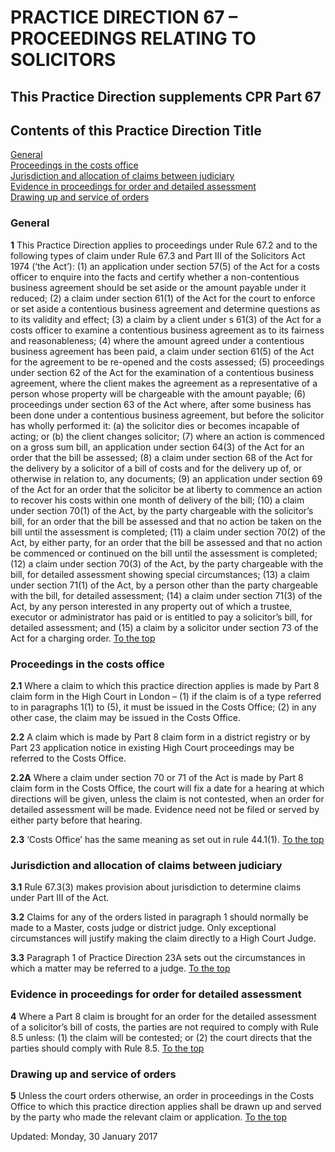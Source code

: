 # PRACTICE DIRECTION 67 – PROCEEDINGS RELATING TO SOLICITORS
## This Practice Direction supplements CPR Part 67
Contents of this Practice Direction
Title  
---  
[General](https://www.justice.gov.uk/courts/procedure-rules/civil/rules/part67/pd_part67#1.1)  
[Proceedings in the costs office](https://www.justice.gov.uk/courts/procedure-rules/civil/rules/part67/pd_part67#2.1)  
[Jurisdiction and allocation of claims between judiciary](https://www.justice.gov.uk/courts/procedure-rules/civil/rules/part67/pd_part67#3.1)  
[Evidence in proceedings for order and detailed assessment](https://www.justice.gov.uk/courts/procedure-rules/civil/rules/part67/pd_part67#4.1)  
[Drawing up and service of orders](https://www.justice.gov.uk/courts/procedure-rules/civil/rules/part67/pd_part67#5.1)  
### General

**1** This Practice Direction applies to proceedings under Rule 67.2 and to the following types of claim under Rule 67.3 and Part III of the Solicitors Act 1974 (‘the Act’):
(1) an application under section 57(5) of the Act for a costs officer to enquire into the facts and certify whether a non-contentious business agreement should be set aside or the amount payable under it reduced;
(2) a claim under section 61(1) of the Act for the court to enforce or set aside a contentious business agreement and determine questions as to its validity and effect;
(3) a claim by a client under s 61(3) of the Act for a costs officer to examine a contentious business agreement as to its fairness and reasonableness;
(4) where the amount agreed under a contentious business agreement has been paid, a claim under section 61(5) of the Act for the agreement to be re-opened and the costs assessed;
(5) proceedings under section 62 of the Act for the examination of a contentious business agreement, where the client makes the agreement as a representative of a person whose property will be chargeable with the amount payable;
(6) proceedings under section 63 of the Act where, after some business has been done under a contentious business agreement, but before the solicitor has wholly performed it:
(a) the solicitor dies or becomes incapable of acting; or
(b) the client changes solicitor;
(7) where an action is commenced on a gross sum bill, an application under section 64(3) of the Act for an order that the bill be assessed;
(8) a claim under section 68 of the Act for the delivery by a solicitor of a bill of costs and for the delivery up of, or otherwise in relation to, any documents;
(9) an application under section 69 of the Act for an order that the solicitor be at liberty to commence an action to recover his costs within one month of delivery of the bill;
(10) a claim under section 70(1) of the Act, by the party chargeable with the solicitor’s bill, for an order that the bill be assessed and that no action be taken on the bill until the assessment is completed;
(11) a claim under section 70(2) of the Act, by either party, for an order that the bill be assessed and that no action be commenced or continued on the bill until the assessment is completed;
(12) a claim under section 70(3) of the Act, by the party chargeable with the bill, for detailed assessment showing special circumstances;
(13) a claim under section 71(1) of the Act, by a person other than the party chargeable with the bill, for detailed assessment;
(14) a claim under section 71(3) of the Act, by any person interested in any property out of which a trustee, executor or administrator has paid or is entitled to pay a solicitor’s bill, for detailed assessment; and
(15) a claim by a solicitor under section 73 of the Act for a charging order.
[To the top](https://www.justice.gov.uk/courts/procedure-rules/civil/rules/part67/pd_part67#top)
### Proceedings in the costs office

**2.1** Where a claim to which this practice direction applies is made by Part 8 claim form in the High Court in London –
(1) if the claim is of a type referred to in paragraphs 1(1) to (5), it must be issued in the Costs Office;
(2) in any other case, the claim may be issued in the Costs Office.

**2.2** A claim which is made by Part 8 claim form in a district registry or by Part 23 application notice in existing High Court proceedings may be referred to the Costs Office.

**2.2A** Where a claim under section 70 or 71 of the Act is made by Part 8 claim form in the Costs Office, the court will fix a date for a hearing at which directions will be given, unless the claim is not contested, when an order for detailed assessment will be made. Evidence need not be filed or served by either party before that hearing.

**2.3** ‘Costs Office’ has the same meaning as set out in rule 44.1(1).
[To the top](https://www.justice.gov.uk/courts/procedure-rules/civil/rules/part67/pd_part67#top)
### Jurisdiction and allocation of claims between judiciary

**3.1** Rule 67.3(3) makes provision about jurisdiction to determine claims under Part III of the Act.

**3.2** Claims for any of the orders listed in paragraph 1 should normally be made to a Master, costs judge or district judge. Only exceptional circumstances will justify making the claim directly to a High Court Judge.

**3.3** Paragraph 1 of Practice Direction 23A sets out the circumstances in which a matter may be referred to a judge.
[To the top](https://www.justice.gov.uk/courts/procedure-rules/civil/rules/part67/pd_part67#top)
### Evidence in proceedings for order for detailed assessment

**4** Where a Part 8 claim is brought for an order for the detailed assessment of a solicitor’s bill of costs, the parties are not required to comply with Rule 8.5 unless:
(1) the claim will be contested; or
(2) the court directs that the parties should comply with Rule 8.5.
[To the top](https://www.justice.gov.uk/courts/procedure-rules/civil/rules/part67/pd_part67#top)
### Drawing up and service of orders

**5** Unless the court orders otherwise, an order in proceedings in the Costs Office to which this practice direction applies shall be drawn up and served by the party who made the relevant claim or application.
[To the top](https://www.justice.gov.uk/courts/procedure-rules/civil/rules/part67/pd_part67#top)

Updated: Monday, 30 January 2017
